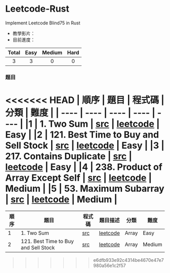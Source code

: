 # Leetcode-Rust
Implement Leetcode Blind75 in Rust
+ 教學影片：
+ 目前進度：

| Total | Easy | Medium | Hard |
| :----: | :----: | :----: | :----: |
| 3 | 3 | 0 | 0 |

### 题目

<<<<<<< HEAD
| 順序 | 題目 | 程式碼 | 分類 | 難度 |
| ---- | ---- | ---- | ---- | ---- |
|1 | 1. Two Sum | [src](https://github.com/k66inthesky/Leetcode-Rust/src/1.rs) | [leetcode](https://leetcode.com/problems/two-sum/) | Easy |
|2 | 121. Best Time to Buy and Sell Stock | [src](https://github.com/k66inthesky/Leetcode-Rust/src/121.rs) | [leetcode](https://leetcode.com/problems/best-time-to-buy-and-sell-stock/) | Easy |
|3 | 217. Contains Duplicate | [src](https://github.com/k66inthesky/Leetcode-Rust/src/217.rs) | [leetcode](https://leetcode.com/problems/contains-duplicate) | Easy |
|4 | 238. Product of Array Except Self | [src](https://github.com/k66inthesky/Leetcode-Rust/src/238.rs) | [leetcode](https://leetcode.com/problems/product-of-array-except-self) | Medium |
|5 | 53. Maximum Subarray | [src](https://github.com/k66inthesky/Leetcode-Rust/src/53.rs) | [leetcode](https://leetcode.com/problems/maximum-subarray) | Medium |
=======
| 順序 | 題目 | 程式碼 | 題目描述 | 分類 | 難度 |
| ---- | ---- | ---- | ---- | ---- | ---- |
|1 | 1. Two Sum | [src](https://github.com/k66inthesky/Leetcode-Rust/blob/main/src/bin/two-sum.rs) | [leetcode](https://leetcode.com/problems/two-sum/) | Array | Easy |
|2 | 121. Best Time to Buy and Sell Stock | [src](https://github.com/k66inthesky/Leetcode-Rust/blob/main/src/bin/best-time-to-buy-and-sell-stock.rs) | [leetcode](https://leetcode.com/problems/best-time-to-buy-and-sell-stock/) | Array | Medium |
>>>>>>> e6dfb933e92c4314be4670e47e7980a56e1c2f57



